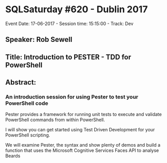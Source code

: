 # SQLSaturday #620 - Dublin 2017
Event Date: 17-06-2017 - Session time: 15:15:00 - Track: Dev
## Speaker: Rob Sewell
## Title: Introduction to PESTER - TDD for PowerShell
## Abstract:
### An introduction session for using Pester to test your PowerShell code 

Pester provides a framework for running unit tests to execute and validate PowerShell commands from within PowerShell.

I will show you can get started using Test Driven Development for your PowerShell scripting. 

We will examine Pester, the syntax and show plenty of demos and build a function that uses the Microsoft Cognitive Services Faces API to analyse Beards 
